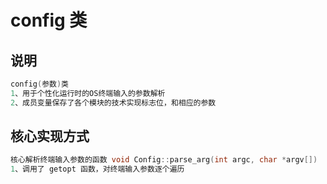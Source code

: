 # config 类

## 说明

```c++
config(参数)类
1、用于个性化运行时的OS终端输入的参数解析
2、成员变量保存了各个模块的技术实现标志位，和相应的参数
```

## 核心实现方式

```c++
核心解析终端输入参数的函数 void Config::parse_arg(int argc, char *argv[])
1、调用了 getopt 函数，对终端输入参数逐个遍历
```

